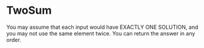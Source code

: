 # TwoSum
You may assume that each input would have EXACTLY ONE SOLUTION, and you may not use the same element twice.
You can return the answer in any order.
